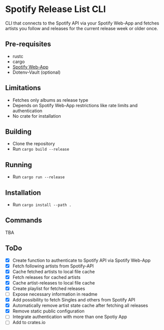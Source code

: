 # Spotify Release List CLI

CLI that connects to the Spotify API via your Spotify Web-App and fetches artists you follow and releases for the current release week or older once.

## Pre-requisites

- rustc
- cargo
- [Spotify Web-App](https://developer.spotify.com/documentation/web-api/tutorials/getting-started)
- Dotenv-Vault (optional)

## Limitations

- Fetches only albums as release type
- Depends on Spotify Web-App restrictions like rate limits and authentication
- No crate for installation

## Building

- Clone the repository
- Run `cargo build --release`

## Running

- Run `cargo run --release`

## Installation

- Run `cargo install --path .`

## Commands

TBA

## ToDo

- [x] Create function to authenticate to Spotify API via Spotify Web-App
- [x] Fetch following artists from Spotify-API
- [x] Cache fetched artists to local file cache
- [x] Fetch releases for cached artists
- [x] Cache artist-releases to local file cache
- [x] Create playlist for fetched releases
- [ ] Expose necessary information in readme
- [x] Add possibility to fetch Singles and others from Spotify API
- [x] Automatically remove artist state cache after fetching all releases
- [x] Remove static public configuration
- [ ] Integrate authentication with more than one Spotiy App
- [ ] Add to crates.io

